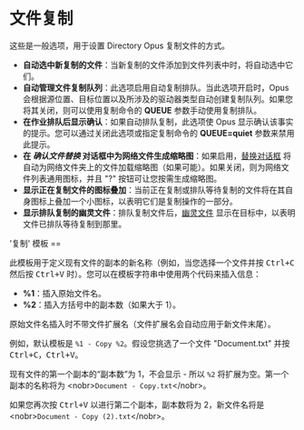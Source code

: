 # 文件复制

这些是一般选项，用于设置 Directory Opus 复制文件的方式。

- **自动选中新复制的文件**：当新复制的文件添加到文件列表中时，将自动选中它们。
- **自动管理文件复制队列**：此选项启用自动复制排队。当此选项开启时，Opus 会根据源位置、目标位置以及所涉及的驱动器类型自动创建复制队列。如果您将其关闭，则可以使用复制命令的 **QUEUE** 参数手动使用复制排队。
- **在作业排队后显示确认**：如果自动排队复制，此选项使 Opus 显示确认该事实的提示。您可以通过关闭此选项或指定复制命令的 **QUEUE=quiet** 参数来禁用此提示。
- **在 *确认文件替换* 对话框中为网络文件生成缩略图**：如果启用，[替换对话框](/Manual/file_operations/copying_moving_and_deleting_files/the_confirm_file_replace_dialog.zh.md) 将自动为网络文件夹上的文件加载缩略图（如果可能）。如果关闭，则为网络文件列表通用图标，并且 "?" 按钮可让您按需生成缩略图。
- **显示正在复制文件的图标叠加**：当前正在复制或排队等待复制的文件将在其自身图标上叠加一个小图标，以表明它们是复制操作的一部分。
- **显示排队复制的幽灵文件**：排队复制文件后，[幽灵文件](/Manual/file_operations/copying_moving_and_deleting_files/copy_queues/ghost_files.zh.md) 显示在目标中，以表明文件已排队等待复制到那里。

'复制' 模板 ==

此模板用于定义现有文件的副本的新名称（例如，当您选择一个文件并按 <kbd>Ctrl+C</kbd> 然后按 <kbd>Ctrl+V</kbd> 时）。您可以在模板字符串中使用两个代码来插入信息：

- **%1**：插入原始文件名。
- **%2**：插入方括号中的副本数（如果大于 1）。

原始文件名插入时不带文件扩展名（文件扩展名会自动应用于新文件末尾）。

例如，默认模板是 `%1 - Copy %2`。假设您挑选了一个文件 "Document.txt" 并按 <kbd>Ctrl+C</kbd>，<kbd>Ctrl+V</kbd>。

现有文件的第一个副本的“副本数”为 1，不会显示 - 所以 `%2` 将扩展为空。第一个副本的名称将为 \<nobr\>`Document - Copy.txt`\</nobr\>。

如果您再次按 <kbd>Ctrl+V</kbd> 以进行第二个副本，副本数将为 2，新文件名将是 \<nobr\>`Document - Copy (2).txt`\</nobr\>。